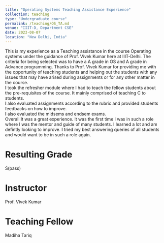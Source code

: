 ```yaml
---
title: "Operating Systems Teaching Assistance Experience"
collection: teaching
type: "Undergraduate course"
permalink: /teaching/OS_TA.md
venue: "IIIT-D, Department CSE"
date: 2023-08-07
location: "New Delhi, India"
---
```


This is my experience as a Teaching assistance in the course Operating systems under the guidance of Prof. Vivek Kumar here at IIIT-Delhi. The criteria for being selected was to have a A grade in OS and A grade in Advance programming. Thanks to Prof. Vivek Kumar for providing me with the opportunity of teaching students and helping out the students with any issues that may have arised during assignments or for any other matter in the course.  
I took the refresher module where I had to teach the fellow students about the pre-requisites of the course. It mainly comprised of teaching C to students.  
I also evaluated assignments according to the rubric and provided students feedbacks on how to improve.  
I also evaluated the midsems and endsem exams.  
Overall It was a great experience. It was the first time I was in such a role where I was the mentor and guide of many students. I learned a lot and am defintly looking to improve. I tried my best answering queries of all students and would want to be in such a role again.  

Resulting Grade
======
S(pass)

Instructor
======
Prof. Vivek Kumar

Teaching Fellow
======
Madiha Tariq